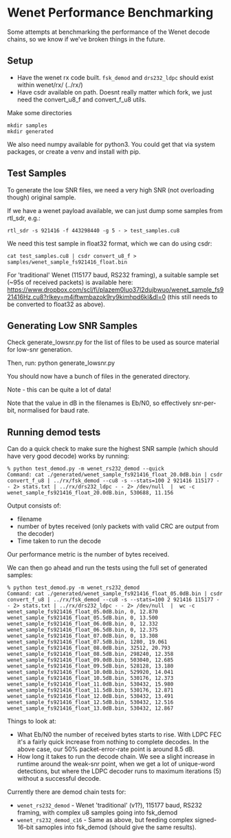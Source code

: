 # Wenet Performance Benchmarking
Some attempts at benchmarking the performance of the Wenet decode chains, so we know if we've broken things in the future.


## Setup
* Have the wenet rx code built. `fsk_demod` and `drs232_ldpc` should exist within wenet/rx/  (../rx/)
* Have csdr available on path. Doesnt really matter which fork, we just need the convert_u8_f and convert_f_u8 utils.

Make some directories
```
mkdir samples
mkdir generated
```

We also need numpy available for python3. You could get that via system packages, or create a venv and install with pip.

## Test Samples
To generate the low SNR files, we need a very high SNR (not overloading though) original sample.

If we have a wenet payload available, we can just dump some samples from rtl_sdr, e.g.:

```
rtl_sdr -s 921416 -f 443298440 -g 5 - > test_samples.cu8
```

We need this test sample in float32 format, which we can do using csdr:
```
cat test_samples.cu8 | csdr convert_u8_f > samples/wenet_sample_fs921416_float.bin
```

For 'traditional' Wenet (115177 baud, RS232 framing), a suitable sample set (~95s of received packets) is available here: https://www.dropbox.com/scl/fi/plazem0luo37l2dujbwuo/wenet_sample_fs921416Hz.cu8?rlkey=m4jftwmbazok9ry9kimhpd6kl&dl=0
(this still needs to be converted to float32 as above).

## Generating Low SNR Samples
Check generate_lowsnr.py for the list of files to be used as source material for low-snr generation.

Then, run: python generate_lowsnr.py

You should now have a bunch of files in the generated directory.

Note - this can be quite a lot of data! 

Note that the value in dB in the filenames is Eb/N0, so effectively snr-per-bit, normalised for baud rate.

## Running demod tests

Can do a quick check to make sure the highest SNR sample (which should have very good decode) works by running:
```
% python test_demod.py -m wenet_rs232_demod --quick
Command: cat ./generated/wenet_sample_fs921416_float_20.0dB.bin | csdr convert_f_u8 | ../rx/fsk_demod --cu8 -s --stats=100 2 921416 115177 - - 2> stats.txt | ../rx/drs232_ldpc - - 2> /dev/null  |  wc -c
wenet_sample_fs921416_float_20.0dB.bin, 530688, 11.156
```
Output consists of:
* filename
* number of bytes received (only packets with valid CRC are output from the decoder)
* Time taken to run the decode

Our performance metric is the number of bytes received.

We can then go ahead and run the tests using the full set of generated samples:

```
% python test_demod.py -m wenet_rs232_demod 
Command: cat ./generated/wenet_sample_fs921416_float_05.0dB.bin | csdr convert_f_u8 | ../rx/fsk_demod --cu8 -s --stats=100 2 921416 115177 - - 2> stats.txt | ../rx/drs232_ldpc - - 2> /dev/null  |  wc -c
wenet_sample_fs921416_float_05.0dB.bin, 0, 12.870
wenet_sample_fs921416_float_05.5dB.bin, 0, 13.500
wenet_sample_fs921416_float_06.0dB.bin, 0, 12.332
wenet_sample_fs921416_float_06.5dB.bin, 0, 12.375
wenet_sample_fs921416_float_07.0dB.bin, 0, 13.308
wenet_sample_fs921416_float_07.5dB.bin, 1280, 19.061
wenet_sample_fs921416_float_08.0dB.bin, 32512, 20.793
wenet_sample_fs921416_float_08.5dB.bin, 298240, 12.358
wenet_sample_fs921416_float_09.0dB.bin, 503040, 12.685
wenet_sample_fs921416_float_09.5dB.bin, 528128, 13.180
wenet_sample_fs921416_float_10.0dB.bin, 529920, 14.041
wenet_sample_fs921416_float_10.5dB.bin, 530176, 12.373
wenet_sample_fs921416_float_11.0dB.bin, 530432, 15.980
wenet_sample_fs921416_float_11.5dB.bin, 530176, 12.871
wenet_sample_fs921416_float_12.0dB.bin, 530432, 13.491
wenet_sample_fs921416_float_12.5dB.bin, 530432, 12.516
wenet_sample_fs921416_float_13.0dB.bin, 530432, 12.867
```

Things to look at:
* What Eb/N0 the number of received bytes starts to rise. With LDPC FEC it's a fairly quick increase from nothing to complete decodes. In the above case, our 50% packet-error-rate point is around 8.5 dB.
* How long it takes to run the decode chain. We see a slight increase in runtime around the weak-snr point, when we get a lot of unique-word detections, but where the LDPC decoder runs to maximum iterations (5) without a successful decode.

Currently there are demod chain tests for:
* `wenet_rs232_demod` - Wenet 'traditional' (v1?), 115177 baud, RS232 framing, with complex u8 samples going into fsk_demod
* `wenet_rs232_demod_c16` - Same as above, but feeding complex signed-16-bit samoples into fsk_demod (should give the same results).

